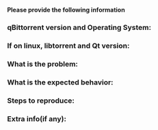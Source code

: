 **Please provide the following information**

### qBittorrent version and Operating System:

### If on linux, libtorrent and Qt version:

### What is the problem:

### What is the expected behavior:

### Steps to reproduce:

### Extra info(if any):

